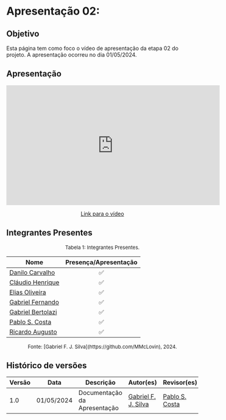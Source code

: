 # Apresentação 02:

## Objetivo
Esta página tem como foco o vídeo de apresentação da etapa 02 do projeto. A apresentação ocorreu no dia 01/05/2024.

## Apresentação

<p style="text-align: center">
    <iframe width="560" height="315" src="https://www.youtube.com/embed/ClqhUsXymik" title="YouTube video player" frameborder="0" allow="accelerometer; autoplay; clipboard-write; encrypted-media; gyroscope; picture-in-picture; web-share" allowfullscreen></iframe>
</p>

<p style="text-align: center">
    <a href="https://www.youtube.com/watch?v=ClqhUsXymik">Link para o vídeo</a>
</p>

## Integrantes Presentes

<font size="2"><p style="text-align: center">Tabela 1: Integrantes Presentes.</p></font>
<center markdown="1">

| Nome                                                                 | Presença/Apresentação |
| -------------------------------------------------------------------- | :-------------------: |
| [Danilo Carvalho](https://github.com/Danilo-Carvalho-Antunes)        | ✅                    |
| [Cláudio Henrique](https://github.com/claudiohsc)                    | ✅                    |
| [Elias Oliveira](https://github.com/EliasOliver21)                   | ✅                    |
| [Gabriel Fernando](https://github.com/MMcLovin)                      | ✅                    |
| [Gabriel Bertolazi](https://github.com/Bertolazi)                    | ✅                    |
| [Pablo S. Costa](https://github.com/pabloheika)                      | ✅                    |
| [Ricardo Augusto](https://www.github.com/avmricardo)                 | ✅                    |

</center>
<font size="2"><p style="text-align: center">
Fonte: [Gabriel F. J. Silva](https://github.com/MMcLovin), 2024.
</p></font>

## Histórico de versões
Versão |   Data  | Descrição | Autor(es) | Revisor(es)
------ | ---- | ------ | ---------- | ----------
1.0 | 01/05/2024 | Documentação da Apresentação | [Gabriel F. J. Silva](https://github.com/MMcLovin) | [Pablo S. Costa](https://github.com/pabloheika)
